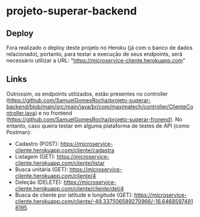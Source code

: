 # projeto-superar-backend

## Deploy

Fora realizado o deploy deste projeto no Heroku (já com o banco de dados relacionado), portanto, para testar a execução de seus endpoints, será necessário utilizar a URL: "https://microservice-cliente.herokuapp.com"

## Links

Outrossim, os endpoints utilizados, estão presentes no controller (https://github.com/SamuelGomesRocha/projeto-superar-backend/blob/main/src/main/java/br/com/maximatech/controller/ClienteController.java) e no frontend (https://github.com/SamuelGomesRocha/projeto-superar-fronend). No entanto, caso queira testar em alguma plataforma de testes de API (como Postman):

* Cadastro (POST): https://microservice-cliente.herokuapp.com/cliente/cadastra
* Listagem (GET): https://microservice-cliente.herokuapp.com/cliente/listar
* Busca unitária (GET): https://microservice-cliente.herokuapp.com/cliente/4
* Deleção (DELETE): https://microservice-cliente.herokuapp.com/cliente/cliente/del/4
* Busca de cliente por latitude e longitude (GET): https://microservice-cliente.herokuapp.com/cliente/-49.337506589270966/-16.64685974918195
